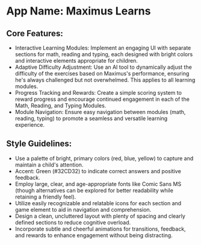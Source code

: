 # **App Name**: Maximus Learns

## Core Features:

- Interactive Learning Modules: Implement an engaging UI with separate sections for math, reading and typing, each designed with bright colors and interactive elements appropriate for children.
- Adaptive Difficulty Adjustment: Use an AI tool to dynamically adjust the difficulty of the exercises based on Maximus's performance, ensuring he's always challenged but not overwhelmed. This applies to all learning modules.
- Progress Tracking and Rewards: Create a simple scoring system to reward progress and encourage continued engagement in each of the Math, Reading, and Typing Modules.
- Module Navigation: Ensure easy navigation between modules (math, reading, typing) to promote a seamless and versatile learning experience.

## Style Guidelines:

- Use a palette of bright, primary colors (red, blue, yellow) to capture and maintain a child's attention.
- Accent: Green (#32CD32) to indicate correct answers and positive feedback.
- Employ large, clear, and age-appropriate fonts like Comic Sans MS (though alternatives can be explored for better readability while retaining a friendly feel).
- Utilize easily recognizable and relatable icons for each section and game element to aid in navigation and comprehension.
- Design a clean, uncluttered layout with plenty of spacing and clearly defined sections to reduce cognitive overload.
- Incorporate subtle and cheerful animations for transitions, feedback, and rewards to enhance engagement without being distracting.